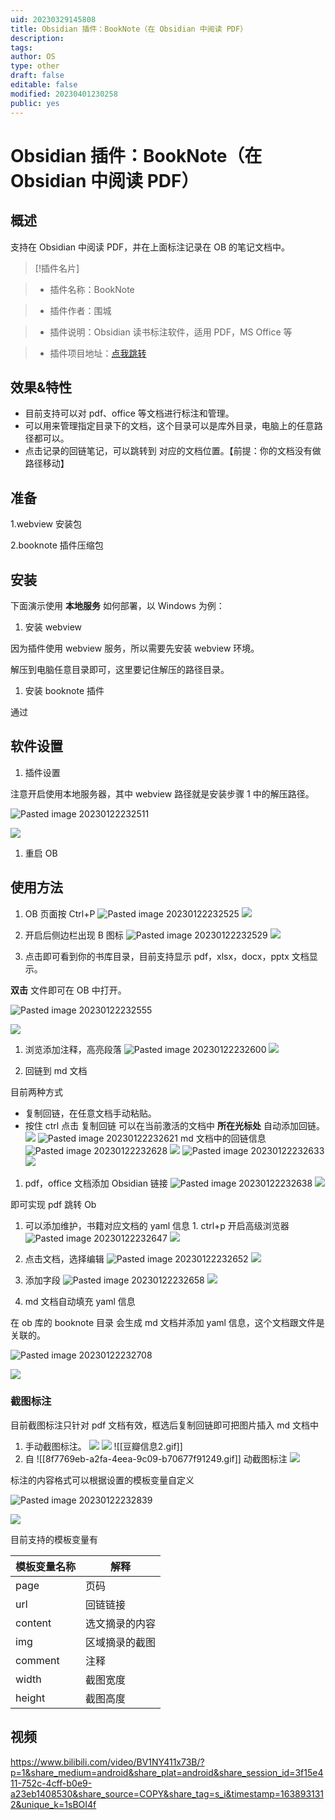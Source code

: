 ```yaml
---
uid: 20230329145808
title: Obsidian 插件：BookNote（在 Obsidian 中阅读 PDF）
description: 
tags: 
author: OS
type: other
draft: false
editable: false
modified: 20230401230258
public: yes
---
```


# Obsidian 插件：BookNote（在 Obsidian 中阅读 PDF）

## 概述

支持在 Obsidian 中阅读 PDF，并在上面标注记录在 OB 的笔记文档中。

> [!插件名片]

> - 插件名称：BookNote

> - 插件作者：围城

> - 插件说明：Obsidian 读书标注软件，适用 PDF，MS Office 等

> - 插件项目地址：[点我跳转]()

## 效果&特性

- 目前支持可以对 pdf、office 等文档进行标注和管理。
- 可以用来管理指定目录下的文档，这个目录可以是库外目录，电脑上的任意路径都可以。
- 点击记录的回链笔记，可以跳转到 对应的文档位置。【前提：你的文档没有做路径移动】

## 准备

1.webview 安装包

2.booknote 插件压缩包

## 安装

下面演示使用 **本地服务** 如何部署，以 Windows 为例：

1. 安装 webview

因为插件使用 webview 服务，所以需要先安装 webview 环境。

解压到电脑任意目录即可，这里要记住解压的路径目录。

1. 安装 booknote 插件

通过

## 软件设置

1. 插件设置

注意开启使用本地服务器，其中 webview 路径就是安装步骤 1 中的解压路径。

![Pasted image 20230122232511](https://s1.vika.cn/space/2023/03/15/7288f36ec19f49a0b4adaaf3da2f30fd)

![](https://kknwfe6755.feishu.cn/space/api/box/stream/download/asynccode/?code=ZGVjZDQwZjZiNzM3MWZjZjRkOGE0YTQ5NmNlZjNhMWFfR0Q2cmhEdVVBZlJpZ3BJYzc3a3Z1RUIzeWlsOVVpTWNfVG9rZW46Ym94Y25JWTdOR0NSUDhJeXhZS2xPRThSTHFlXzE2NzQ0MDEwNDc6MTY3NDQwNDY0N19WNA)

1. 重启 OB

## 使用方法

1. OB 页面按 Ctrl+P
   ![Pasted image 20230122232525](https://s1.vika.cn/space/2023/03/15/ac4f8df46e404d90a00aa89a63cf708f)
   ![](https://kknwfe6755.feishu.cn/space/api/box/stream/download/asynccode/?code=YjljM2JhNzYxNzNkYjZkMjE5ZThiMmEzYTVhNzZkNjlfUjJjMTRhbHo2Z1dOa010VThUWXBIU0haRTJMTkFFeDJfVG9rZW46Ym94Y25nWGpGeDdzV1FYVWpkZVZSdzdSTFBmXzE2NzQ0MDEwNDc6MTY3NDQwNDY0N19WNA)
2. 开启后侧边栏出现 B 图标
   ![Pasted image 20230122232529](https://s1.vika.cn/space/2023/03/15/99808b07ca8a4a11bdf52e2aa70e4fef)
   ![](https://kknwfe6755.feishu.cn/space/api/box/stream/download/asynccode/?code=YmQ4YWFkNjJkNDc2MTkwOWZjOTY3ZmNhMzJmN2NkYTlfbnN5c0lFTjFQN0taT0I3NjdSWUFDcFdwdGZBbGR6MkRfVG9rZW46Ym94Y25OYUd1WGJFako5YlVlcmJxeDdYUjdkXzE2NzQ0MDEwNDc6MTY3NDQwNDY0N19WNA)

3. 点击即可看到你的书库目录，目前支持显示 pdf，xlsx，docx，pptx 文档显示。

**双击** 文件即可在 OB 中打开。

![Pasted image 20230122232555](https://s1.vika.cn/space/2023/03/15/7a0372d23dd748e3ba926af4ee671dff)

![](https://kknwfe6755.feishu.cn/space/api/box/stream/download/asynccode/?code=YjcwNzhmNzFhZjk4ZDcxNDVjMjcxYmNhNGYzMGU5ZGVfNGFXRVBJOTZpQjBDSWFIcTg2S0tJR1lva2E5UHBYUFpfVG9rZW46Ym94Y25LWkN1djJndEVsWVI0UWd3cDVKUktkXzE2NzQ0MDEwNDc6MTY3NDQwNDY0N19WNA)

1. 浏览添加注释，高亮段落
   ![Pasted image 20230122232600](https://s1.vika.cn/space/2023/03/15/057685cc00884f50ac3a07c994a770ae)
   ![](https://kknwfe6755.feishu.cn/space/api/box/stream/download/asynccode/?code=MjNlMGQ2Njk4NDVhOWIyMTJmNDFlNjAwOTYyZTIwYzVfaXQxb3RXcFZ4eGZOcWdQbldYU2c4YmpJZXRwS0NGQlZfVG9rZW46Ym94Y25zZ3pUazhXRTRDQ2Q5bGhZTWhBd2ZnXzE2NzQ0MDEwNDc6MTY3NDQwNDY0N19WNA)

2. 回链到 md 文档

目前两种方式

- 复制回链，在任意文档手动粘贴。
- 按住 ctrl 点击 复制回链 可以在当前激活的文档中 **所在光标处** 自动添加回链。
    ![](https://kknwfe6755.feishu.cn/space/api/box/stream/download/asynccode/?code=NDYwN2JiYzQ5Y2ZhOWM4MDE2MTMxZTE4OWM1ZDQwMTBfczkxdGtGc1ZrUnlQNzFoREh5VE9SYkFOOHRNMUJrTXhfVG9rZW46Ym94Y25wSXlud1g1QkJVZHN1Q0ptSDhaRnRiXzE2NzQ0MDEwNDc6MTY3NDQwNDY0N19WNA)
    ![Pasted image 20230122232621](https://s1.vika.cn/space/2023/03/15/4563f7da89b6491690ef2bda2c0e5c9d)
    md 文档中的回链信息
    ![Pasted image 20230122232628](https://s1.vika.cn/space/2023/03/15/8bcd3d8c4e4843cb99b60aa2af2c1678)
    ![](https://kknwfe6755.feishu.cn/space/api/box/stream/download/asynccode/?code=YTFkNTRhMzgwZDQ3NjJhMTRlMTdhZDczZGJmOTZjOTVfRjhCUDZ2cVAyU1BKTjdwbWF3SkJSaGw4SzNaWWQ3TUhfVG9rZW46Ym94Y25JZ0RzSk1Ja044SGJoeWFYTVZ0VXZiXzE2NzQ0MDEwNDc6MTY3NDQwNDY0N19WNA)
    ![Pasted image 20230122232633](https://s1.vika.cn/space/2023/03/15/da72ba4293164a67a31bd7f3fb4eadd4)
    ![](https://kknwfe6755.feishu.cn/space/api/box/stream/download/asynccode/?code=N2Q4NjgwNWY0NWVhMWI2NzBmNjg3OTdmYmVlODYxY2JfaGlaUmtqMW04M2dXNktEY0ZGWVBGNXAwZ0hGWUFQQ1dfVG9rZW46Ym94Y242MFpQa3I3cVBxT3FRZEt6Q0cxSVVjXzE2NzQ0MDEwNDc6MTY3NDQwNDY0N19WNA)

1. pdf，office 文档添加 Obsidian 链接
   ![Pasted image 20230122232638](https://s1.vika.cn/space/2023/03/15/fcdf73d541154ea19bcc56c91590c323)
   ![](https://kknwfe6755.feishu.cn/space/api/box/stream/download/asynccode/?code=MDljZTIwOWQ2MzE5MjA3ZjI2YTI5NDNiNWY5NDZmMWZfVHo1Z2tjVkQ3aUJjSGNHTkh5TWVtamxpUEtYYVBnVnFfVG9rZW46Ym94Y25wU0xiRmhPblEyQW8zaXlSQ1gxelFoXzE2NzQ0MDEwNDc6MTY3NDQwNDY0N19WNA)

即可实现 pdf 跳转 Ob

1. 可以添加维护，书籍对应文档的 yaml 信息 1. ctrl+p 开启高级浏览器
   ![Pasted image 20230122232647](https://s1.vika.cn/space/2023/03/15/859cec9243a64c8ca651a09da02072e0)
   ![](https://kknwfe6755.feishu.cn/space/api/box/stream/download/asynccode/?code=MzNmOGYxMTlmOWMyZjgxMWRiNTlmNzg1NWQ0YzFhNWJfTTZHWTJzUFZrWWEzNUhFa2NQSFp1aDZFT3BaQlR6MmxfVG9rZW46Ym94Y25jY3hyZ1phNWoxeWREMExxTmplQ0llXzE2NzQ0MDEwNDc6MTY3NDQwNDY0N19WNA)

2. 点击文档，选择编辑
   ![Pasted image 20230122232652](https://s1.vika.cn/space/2023/03/15/d628ce4e9cff46378ef0c72a50919834)
   ![](https://kknwfe6755.feishu.cn/space/api/box/stream/download/asynccode/?code=YjRiNzAyZmY0ZGE0YmUyYjM2OTczYmY0ODc1MjczYWVfUXpCc2hRVkFXVGh4bGY3RWd6bXE1MEtlcHJ4eGkxUElfVG9rZW46Ym94Y25HUnlxcm54S1ZTSEpXS0UxalphaE1kXzE2NzQ0MDEwNDc6MTY3NDQwNDY0N19WNA)

3. 添加字段
   ![Pasted image 20230122232658](https://s1.vika.cn/space/2023/03/15/e34f369029f94a58860a110709f35122)
   ![](https://kknwfe6755.feishu.cn/space/api/box/stream/download/asynccode/?code=N2U1ZGU2MmQ5N2JjMjlkMWJjN2YzMjIxNzAyMTMwOGRfZ0hsVTFMTlZkVHVYNWw1VzA2TjhsdnJ0aTRneGoyMFlfVG9rZW46Ym94Y25KVWZMazNFQ1hSbkFVbm16VkVOZnJnXzE2NzQ0MDEwNDc6MTY3NDQwNDY0N19WNA)

4. md 文档自动填充 yaml 信息

在 ob 库的 booknote 目录 会生成 md 文档并添加 yaml 信息，这个文档跟文件是关联的。

![Pasted image 20230122232708](https://s1.vika.cn/space/2023/03/15/2b7bba95a2984ce49a7d11bcf1bf36e3)

![](https://kknwfe6755.feishu.cn/space/api/box/stream/download/asynccode/?code=NDI3YTI4OTUwNTA4M2JiOTFiNjhlM2RlM2Y5YWI1Nzdfb2d1SWlCcDZwa25jM1FtWkUzMmR2QWZuYUgweDFHZ0RfVG9rZW46Ym94Y25RYlREMFIzSjJsVldWcGc2Z3RPcUhmXzE2NzQ0MDEwNDc6MTY3NDQwNDY0N19WNA)

### 截图标注

目前截图标注只针对 pdf 文档有效，框选后复制回链即可把图片插入 md 文档中

1. 手动截图标注。
   ![](https://internal-api-drive-stream.feishu.cn/space/api/box/stream/download/preview/boxcnbKbCa8kdE7rDNbcXqhtSUh/?preview_type=16)
   ![](https://kknwfe6755.feishu.cn/space/api/box/stream/download/asynccode/?code=YTYxZDE3NzZkNzljMjNiYTFkZDA2ZWM1MjFhYjcxMzZfcFZrSkRrMDFSWGtJZnlrVTh3NE81TmlDYXZPSU9sSVBfVG9rZW46Ym94Y25iS2JDYThrZEU3ckROYmNYcWh0U1VoXzE2NzQ0MDEwNDc6MTY3NDQwNDY0N19WNA)
   ![[豆瓣信息2.gif]]
2. 自 ![[8f7769eb-a2fa-4eea-9c09-b70677f91249.gif]] 动截图标注
   ![](https://kknwfe6755.feishu.cn/space/api/box/stream/download/asynccode/?code=OWExMTczMjhiMDU2YTE1OGY4ZWEwYjJkZWEzMzBjMWFfT0tLTktDMzBuc1pXZktvWnVVOVE0ZU4ycHY5cFFReW1fVG9rZW46Ym94Y25QaGtUelR1dUlFaVd6TnF5WEltaFRkXzE2NzQ0MDEwNDc6MTY3NDQwNDY0N19WNA)

标注的内容格式可以根据设置的模板变量自定义

![Pasted image 20230122232839](https://s1.vika.cn/space/2023/03/15/19d45d8e1a374fa08e1e2616cb793132)

![](https://kknwfe6755.feishu.cn/space/api/box/stream/download/asynccode/?code=NjgyZmQ3ODVlMDMyY2E2MTllZjUxNzg4YWNmYTMwYTlfTGkwZFhRb3BsVlhva1ZxY1J3VUI4QnV2R0FJVVhCZmlfVG9rZW46Ym94Y25BSGhFZE9JTk9BYnhjWnNQYkw0Z1NjXzE2NzQ0MDEwNDc6MTY3NDQwNDY0N19WNA)

目前支持的模板变量有

| 模板变量名称 | 解释           |
| ------------ | -------------- |
| page         | 页码           |
| url          | 回链链接       |
| content      | 选文摘录的内容 |
| img          | 区域摘录的截图 |
| comment      | 注释           |
| width        | 截图宽度       |
| height       | 截图高度       |

## 视频

<https://www.bilibili.com/video/BV1NY411x73B/?p=1&share_medium=android&share_plat=android&share_session_id=3f15e411-752c-4cff-b0e9-a23eb1408530&share_source=COPY&share_tag=s_i&timestamp=1638931312&unique_k=1sBOI4f>
